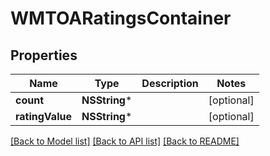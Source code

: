 # WMTOARatingsContainer

## Properties
Name | Type | Description | Notes
------------ | ------------- | ------------- | -------------
**count** | **NSString*** |  | [optional] 
**ratingValue** | **NSString*** |  | [optional] 

[[Back to Model list]](../README.md#documentation-for-models) [[Back to API list]](../README.md#documentation-for-api-endpoints) [[Back to README]](../README.md)


